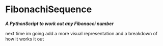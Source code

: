 # FibonachiSequence
***A PythonScript to work out any Fibonacci number***


next time im going add a more visual representation and a breakdown of how it works it out

